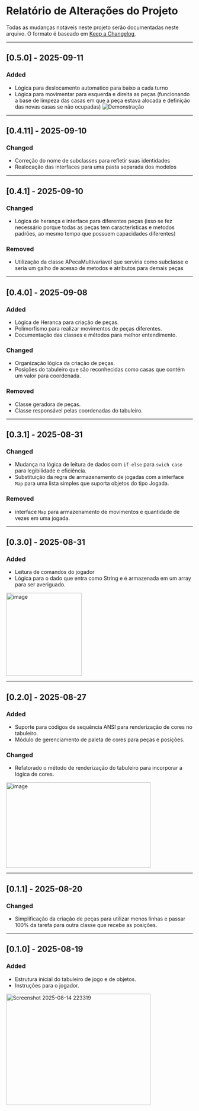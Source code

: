 # Relatório de Alterações do Projeto

Todas as mudanças notáveis neste projeto serão documentadas neste arquivo.
O formato é baseado em [Keep a Changelog](https://keepachangelog.com/en/1.0.0/),

---
## [0.5.0] - 2025-09-11

### Added
- Lógica para deslocamento automatico para baixo a cada turno
- Lógica para movimentar para esquerda e direita as peças
(funcionando a base de limpeza das casas em que a peça estava alocada e definição das novas casas se não ocupadas)
![Demonstração](https://github.com/user-attachments/assets/59585fc0-476e-4bac-b4ba-469eefa9c7de)

---

## [0.4.11] - 2025-09-10

### Changed
- Correção do nome de subclasses para refletir suas identidades
- Realocação das interfaces para uma pasta separada dos modelos

---
## [0.4.1] - 2025-09-10

### Changed
- Lógica de herança e interface para diferentes peças (isso se fez necessário porque todas as peças tem caracteristicas e metodos padrões, ao mesmo tempo que possuem capacidades diferentes)

### Removed
- Utilização da classe APecaMultivariavel que serviria como subclasse e seria um galho de acesso de metodos e atributos para demais peças

---
## [0.4.0] - 2025-09-08

### Added
- Lógica de Heranca para criação de peças.
- Polimorfismo para realizar movimentos de peças diferentes.
- Documentação das classes e métodos para melhor entendimento.

### Changed
- Organização lógica da criação de peças.
- Posições do tabuleiro que são reconhecidas como casas que contém um valor para coordenada.

### Removed
- Classe geradora de peças.
- Classe responsável pelas coordenadas do tabuleiro.

---
## [0.3.1] - 2025-08-31

### Changed
- Mudança na lógica de leitura de dados com `if-else` para `swich case` para legibilidade e eficiência.
- Substituição da regra de armazenamento de jogadas com a interface `Map` para uma lista simples que suporta objetos do tipo Jogada.

### Removed
- interface `Map` para armazenamento de movimentos e quantidade de vezes em uma jogada.

---
## [0.3.0] - 2025-08-31

### Added
- Leitura de comandos do jogador 
- Lógica para o dado que entra como String e é armazenada em um array para ser averiguado.
<img width="204" height="224" alt="image" src="https://github.com/user-attachments/assets/176b53a8-70d7-412f-a0d3-6bf4cc5750b5" />

---

## [0.2.0] - 2025-08-27

### Added
- Suporte para códigos de sequência ANSI para renderização de cores no tabuleiro.
- Módulo de gerenciamento de paleta de cores para peças e posições.

### Changed
- Refatorado o método de renderização do tabuleiro para incorporar a lógica de cores.
<img width="390" height="230" alt="image" src="https://github.com/user-attachments/assets/b975eb8a-5bd6-4387-8c1a-296884c9fdd3" />

---

## [0.1.1] - 2025-08-20

### Changed
- Simplificação da criação de peças para utilizar menos linhas e passar 100% da tarefa para outra classe que recebe as posições.

---

## [0.1.0] - 2025-08-19

### Added
- Estrutura inicial do tabuleiro de jogo e de objetos.
- Instruções para o jogador.

<img width="390" height="300" alt="Screenshot 2025-08-14 223319" src="https://github.com/user-attachments/assets/9a974028-7abb-4fb2-8f2f-de3cdb249270" />

